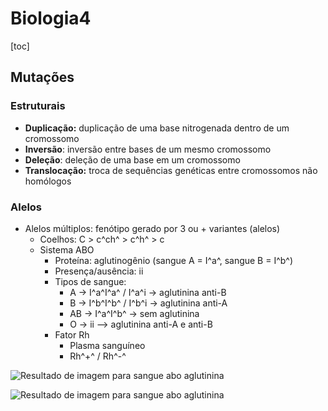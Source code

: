 # Biologia4

[toc]

## Mutações

### Estruturais

*   **Duplicação:**  duplicação de uma base nitrogenada dentro de um cromossomo
*   **Inversão**: inversão entre bases de um mesmo cromossomo
*   **Deleção**: deleção de uma base em um cromossomo
*   **Translocação:** troca de sequências genéticas entre cromossomos não homólogos

### Alelos

*   Alelos múltiplos: fenótipo gerado por 3 ou + variantes (alelos)
    *   Coelhos: C > c^ch^ > c^h^ > c
    *   Sistema ABO
        *   Proteína: aglutinogênio (sangue A = I^a^, sangue B = I^b^)
        *   Presença/ausência: ii
        *   Tipos de sangue:
            *   A -> I^a^I^a^ / I^a^i -> aglutinina anti-B
            *   B -> I^b^I^b^ / I^b^i -> aglutinina anti-A
            *   AB -> I^a^I^b^ -> sem aglutinina
            *   O -> ii --> aglutinina anti-A e anti-B
        *   Fator Rh
            *   Plasma sanguíneo
            *   Rh^+^ / Rh^-^

![Resultado de imagem para sangue abo aglutinina](../../images/Untitled/796px-ABO_sangre_tipo.svg.png)

![Resultado de imagem para sangue abo aglutinina](../../images/Untitled/compatibilidade-sanguinea1.jpg)